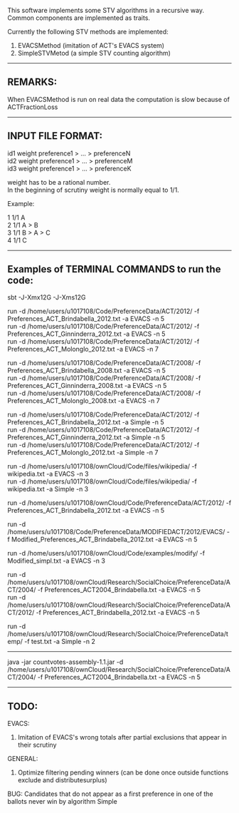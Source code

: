 This software implements some STV algorithms in a recursive way.  
Common components are implemented as traits.  


Currently the following STV methods are implemented:  

1) EVACSMethod (imitation of ACT's EVACS system)  
2) SimpleSTVMetod (a simple STV counting algorithm)  

-----------------------------------------------------------------
REMARKS:
-----------------------------------------------------------------

When EVACSMethod is run on real data the computation is slow because of ACTFractionLoss

-----------------------------------------------------------------
INPUT FILE FORMAT:
-----------------------------------------------------------------

id1 weight preference1 > ... > preferenceN  
id2 weight preference1 > ... > preferenceM  
id3 weight preference1 > ... > preferenceK  

weight has to be a rational number.  
In the beginning of scrutiny weight is normally equal to 1/1.  

Example:  

1 1/1 A  
2 1/1 A > B  
3 1/1 B > A > C  
4 1/1 C  

-----------------------------------------------------------------   
Examples of TERMINAL COMMANDS to run the code:  
-----------------------------------------------------------------  

sbt -J-Xmx12G -J-Xms12G  

run -d /home/users/u1017108/Code/PreferenceData/ACT/2012/ -f Preferences_ACT_Brindabella_2012.txt -a EVACS -n 5  
run -d /home/users/u1017108/Code/PreferenceData/ACT/2012/ -f Preferences_ACT_Ginninderra_2012.txt -a EVACS -n 5  
run -d /home/users/u1017108/Code/PreferenceData/ACT/2012/ -f Preferences_ACT_Molonglo_2012.txt -a EVACS -n 7  

run -d /home/users/u1017108/Code/PreferenceData/ACT/2008/ -f Preferences_ACT_Brindabella_2008.txt -a EVACS -n 5  
run -d /home/users/u1017108/Code/PreferenceData/ACT/2008/ -f Preferences_ACT_Ginninderra_2008.txt -a EVACS -n 5  
run -d /home/users/u1017108/Code/PreferenceData/ACT/2008/ -f Preferences_ACT_Molonglo_2008.txt -a EVACS -n 7  

run -d /home/users/u1017108/Code/PreferenceData/ACT/2012/ -f Preferences_ACT_Brindabella_2012.txt -a Simple -n 5  
run -d /home/users/u1017108/Code/PreferenceData/ACT/2012/ -f Preferences_ACT_Ginninderra_2012.txt -a Simple -n 5  
run -d /home/users/u1017108/Code/PreferenceData/ACT/2012/ -f Preferences_ACT_Molonglo_2012.txt -a Simple -n 7  


run -d /home/users/u1017108/ownCloud/Code/files/wikipedia/ -f wikipedia.txt -a EVACS -n 3  
run -d /home/users/u1017108/ownCloud/Code/files/wikipedia/ -f wikipedia.txt -a Simple -n 3  



run -d /home/users/u1017108/ownCloud/Code/PreferenceData/ACT/2012/ -f Preferences_ACT_Brindabella_2012.txt -a EVACS -n 5  

run -d /home/users/u1017108/Code/PreferenceData/MODIFIEDACT/2012/EVACS/ -f Modified_Preferences_ACT_Brindabella_2012.txt -a EVACS -n 5  


run -d /home/users/u1017108/ownCloud/Code/examples/modify/ -f Modified_simpl.txt -a EVACS -n 3  


run -d /home/users/u1017108/ownCloud/Research/SocialChoice/PreferenceData/ACT/2004/ -f Preferences_ACT2004_Brindabella.txt -a EVACS -n 5  
run -d /home/users/u1017108/ownCloud/Research/SocialChoice/PreferenceData/ACT/2012/ -f  Preferences_ACT_Brindabella_2012.txt -a EVACS -n 5  


run -d /home/users/u1017108/ownCloud/Research/SocialChoice/PreferenceData/temp/ -f test.txt -a Simple -n 2  

-----------------------------------------------------------------

java -jar countvotes-assembly-1.1.jar -d /home/users/u1017108/ownCloud/Research/SocialChoice/PreferenceData/ACT/2004/ -f Preferences_ACT2004_Brindabella.txt -a EVACS -n 5


-----------------------------------------------------------------
TODO:
-----------------------------------------------------------------

EVACS:
1) Imitation of EVACS's wrong totals after partial exclusions that appear in their scrutiny 


GENERAL:
 
1) Optimize filtering pending winners (can be done once outside functions exclude and distributesurplus)

BUG:
Candidates that do not appear as a first preference in one of the ballots never win by algorithm Simple


